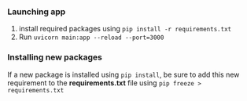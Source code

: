 ### Launching app
1. install required packages using `pip install -r requirements.txt`
2. Run `uvicorn main:app --reload --port=3000`

### Installing new packages
If a new package is installed using `pip install`, be sure to add this new requirement to the **requirements.txt** file using `pip freeze > requirements.txt`